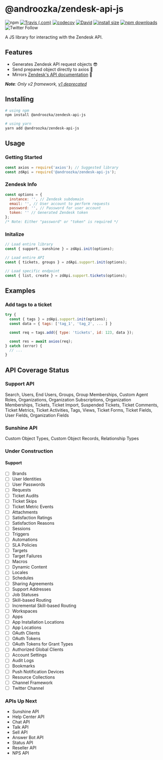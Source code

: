 # @androozka/zendesk-api-js

![npm](https://img.shields.io/npm/v/@androozka/zendesk-api-js?logo=npm)
[![Travis (.com)](https://img.shields.io/travis/com/androozka/zendesk-api-js?logo=travis)](https://travis-ci.com/androozka/zendesk-api-js)
[![codecov](https://codecov.io/gh/androozka/zendesk-api-js/branch/master/graph/badge.svg)](https://codecov.io/gh/androozka/zendesk-api-js)
[![David](https://img.shields.io/david/androozka/zendesk-api-js)](https://david-dm.org/androozka/zendesk-api-js)
[![install size](https://packagephobia.now.sh/badge?p=@androozka/zendesk-api-js)](https://packagephobia.now.sh/result?p=@androozka/zendesk-api-js)
[![npm downloads](https://img.shields.io/npm/dt/@androozka/zendesk-api-js)](http://npm-stat.com/charts.html?package=@androozka/zendesk-api-js)
![Twitter Follow](https://img.shields.io/twitter/follow/androozka?label=Follow&style=social)

A JS library for interacting with the Zendesk API.

## Features

- Generates Zendesk API request objects 😎
- Send prepared object directly to axios 🤯
- Mirrors [Zendesk's API documentation](https://developer.zendesk.com/rest_api/docs/zendesk-apis/resources) 👀

_**Note**: Only v2 framework, [v1 deprecated](https://support.zendesk.com/hc/en-us/articles/360002106888-Removal-of-Zendesk-Apps-framework-v1)_

## Installing

```bash
# using npm
npm install @androozka/zendesk-api-js

# using yarn
yarn add @androozka/zendesk-api-js
```

## Usage

### Getting Started

```javascript
const axios = require('axios'); // Suggested library
const zdApi = require('@androozka/zendesk-api-js');
```

### Zendesk Info

```javascript
const options = {
  instance: '', // Zendesk subdomain
  email: '', // User account to perform requests
  password: '', // Password for user account
  token: '' // Generated Zendesk token
};
/* Note: Either "password" or "token" is required */
```

### Initalize

```javascript
// Load entire library
const { support, sunshine } = zdApi.init(options);

// Load entire API
const { tickets, groups } = zdApi.support.init(options);

// Load specific endpoint
const { list, create } = zdApi.support.tickets(options);
```

## Examples

### Add tags to a ticket

```javascript
try {
  const { tags } = zdApi.support.init(options);
  const data = { tags: ['tag_1', 'tag_2', ... ] }

  const req = tags.add({ type: 'tickets', id: 123, data });

  const res = await axios(req);
} catch (error) {
  // ...
}
```

## API Coverage Status

### Support API

Search, Users, End Users, Groups, Group Memberships, Custom Agent Roles, Organizations, Organization Subscriptions, Organization Memberships, Tickets, Ticket Import, Suspended Tickets, Ticket Comments, Ticket Metrics, Ticket Activities, Tags, Views, Ticket Forms, Ticket Fields, User Fields, Organization Fields

### Sunshine API

Custom Object Types, Custom Object Records, Relationship Types

### Under Construction

#### Support

- [ ] Brands
- [ ] User Identities
- [ ] User Passwords
- [ ] Requests
- [ ] Ticket Audits
- [ ] Ticket Skips
- [ ] Ticket Metric Events
- [ ] Attachments
- [ ] Satisfaction Ratings
- [ ] Satisfaction Reasons
- [ ] Sessions
- [ ] Triggers
- [ ] Automations
- [ ] SLA Policies
- [ ] Targets
- [ ] Target Failures
- [ ] Macros
- [ ] Dynamic Content
- [ ] Locales
- [ ] Schedules
- [ ] Sharing Agreements
- [ ] Support Addresses
- [ ] Job Statuses
- [ ] Skill-based Routing
- [ ] Incremental Skill-based Routing
- [ ] Workspaces
- [ ] Apps
- [ ] App Installation Locations
- [ ] App Locations
- [ ] OAuth Clients
- [ ] OAuth Tokens
- [ ] OAuth Tokens for Grant Types
- [ ] Authorized Global Clients
- [ ] Account Settings
- [ ] Audit Logs
- [ ] Bookmarks
- [ ] Push Notification Devices
- [ ] Resource Collections
- [ ] Channel Framework
- [ ] Twitter Channel

### APIs Up Next

- Sunshine API
- Help Center API
- Chat API
- Talk API
- Sell API
- Answer Bot API
- Status API
- Reseller API
- NPS API
